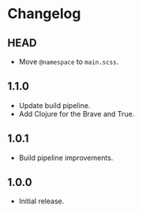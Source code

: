 # Changelog

## HEAD

- Move `@namespace` to `main.scss`.

## 1.1.0

- Update build pipeline.
- Add Clojure for the Brave and True.

## 1.0.1

- Build pipeline improvements.

## 1.0.0

- Initial release.
